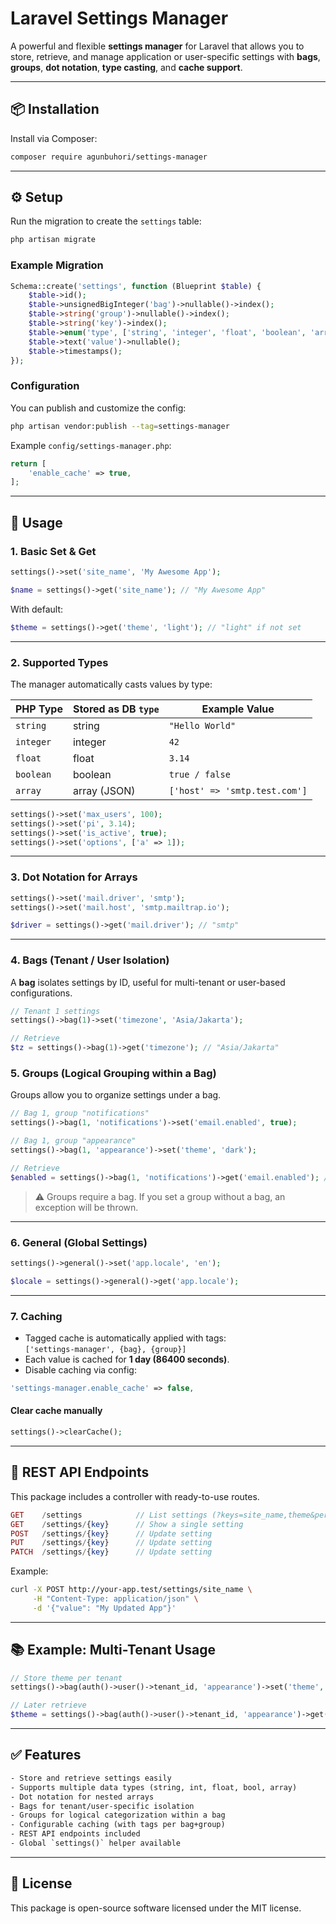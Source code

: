 # Laravel Settings Manager

A powerful and flexible **settings manager** for Laravel that allows you to store, retrieve, and manage application or user-specific settings with **bags**, **groups**, **dot notation**, **type casting**, and **cache support**.

---

## 📦 Installation

Install via Composer:

```bash
composer require agunbuhori/settings-manager
```

---

## ⚙️ Setup

Run the migration to create the `settings` table:

```bash
php artisan migrate
```

### Example Migration

```php
Schema::create('settings', function (Blueprint $table) {
    $table->id();
    $table->unsignedBigInteger('bag')->nullable()->index();
    $table->string('group')->nullable()->index();
    $table->string('key')->index();
    $table->enum('type', ['string', 'integer', 'float', 'boolean', 'array']);
    $table->text('value')->nullable();
    $table->timestamps();
});
```

### Configuration

You can publish and customize the config:

```bash
php artisan vendor:publish --tag=settings-manager
```

Example `config/settings-manager.php`:

```php
return [
    'enable_cache' => true,
];
```

---

## 🚀 Usage

### 1. Basic Set & Get

```php
settings()->set('site_name', 'My Awesome App');

$name = settings()->get('site_name'); // "My Awesome App"
```

With default:

```php
$theme = settings()->get('theme', 'light'); // "light" if not set
```

---

### 2. Supported Types

The manager automatically casts values by type:

| PHP Type   | Stored as DB `type` | Example Value                       |
|------------|---------------------|-------------------------------------|
| `string`   | string              | `"Hello World"`                     |
| `integer`  | integer             | `42`                                |
| `float`    | float               | `3.14`                              |
| `boolean`  | boolean             | `true / false`                      |
| `array`    | array (JSON)        | `['host' => 'smtp.test.com']`       |

```php
settings()->set('max_users', 100);
settings()->set('pi', 3.14);
settings()->set('is_active', true);
settings()->set('options', ['a' => 1]);
```

---

### 3. Dot Notation for Arrays

```php
settings()->set('mail.driver', 'smtp');
settings()->set('mail.host', 'smtp.mailtrap.io');

$driver = settings()->get('mail.driver'); // "smtp"
```

---

### 4. Bags (Tenant / User Isolation)

A **bag** isolates settings by ID, useful for multi-tenant or user-based configurations.

```php
// Tenant 1 settings
settings()->bag(1)->set('timezone', 'Asia/Jakarta');

// Retrieve
$tz = settings()->bag(1)->get('timezone'); // "Asia/Jakarta"
```

### 5. Groups (Logical Grouping within a Bag)

Groups allow you to organize settings under a bag.

```php
// Bag 1, group "notifications"
settings()->bag(1, 'notifications')->set('email.enabled', true);

// Bag 1, group "appearance"
settings()->bag(1, 'appearance')->set('theme', 'dark');

// Retrieve
$enabled = settings()->bag(1, 'notifications')->get('email.enabled'); // true
```

> ⚠️ Groups require a bag. If you set a group without a bag, an exception will be thrown.

---

### 6. General (Global Settings)

```php
settings()->general()->set('app.locale', 'en');

$locale = settings()->general()->get('app.locale');
```

---

### 7. Caching

- Tagged cache is automatically applied with tags:  
  `['settings-manager', {bag}, {group}]`
- Each value is cached for **1 day (86400 seconds)**.  
- Disable caching via config:

```php
'settings-manager.enable_cache' => false,
```

#### Clear cache manually

```php
settings()->clearCache();
```

---

## 🔌 REST API Endpoints

This package includes a controller with ready-to-use routes.

```php
GET    /settings            // List settings (?keys=site_name,theme&per_page=20)
GET    /settings/{key}      // Show a single setting
POST   /settings/{key}      // Update setting
PUT    /settings/{key}      // Update setting
PATCH  /settings/{key}      // Update setting
```

Example:

```bash
curl -X POST http://your-app.test/settings/site_name \
     -H "Content-Type: application/json" \
     -d '{"value": "My Updated App"}'
```

---

## 📚 Example: Multi-Tenant Usage

```php
// Store theme per tenant
settings()->bag(auth()->user()->tenant_id, 'appearance')->set('theme', 'dark');

// Later retrieve
$theme = settings()->bag(auth()->user()->tenant_id, 'appearance')->get('theme');
```

---

## ✅ Features

```txt
- Store and retrieve settings easily
- Supports multiple data types (string, int, float, bool, array)
- Dot notation for nested arrays
- Bags for tenant/user-specific isolation
- Groups for logical categorization within a bag
- Configurable caching (with tags per bag+group)
- REST API endpoints included
- Global `settings()` helper available
```

---

## 📝 License

This package is open-source software licensed under the MIT license.
